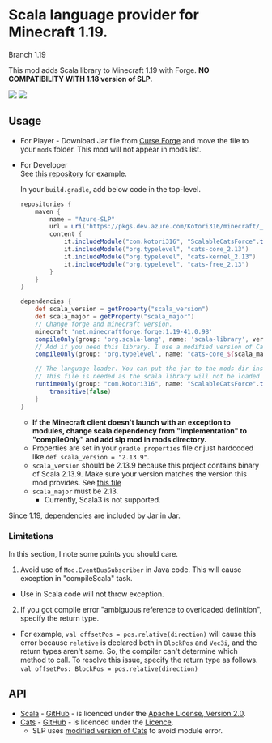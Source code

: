 # Scala language provider for Minecraft 1.19.

Branch 1.19

This mod adds Scala library to Minecraft 1.19 with Forge.
**NO COMPATIBILITY WITH 1.18 version of SLP.**

[![](http://cf.way2muchnoise.eu/versions/scalable-cats-force.svg)][curse_forge]
[![](http://cf.way2muchnoise.eu/full_scalable-cats-force_downloads.svg)][curse_forge]

## Usage

* For Player - Download Jar file from [Curse Forge][curse_forge] and move the file to your `mods` folder. This mod will
  not appear in mods list.

* For Developer  
  See [this repository](https://github.com/Kotori316/SLP-example) for example.

  In your `build.gradle`, add below code in the top-level.

  ```groovy
  repositories {
      maven {
          name = "Azure-SLP"
          url = uri("https://pkgs.dev.azure.com/Kotori316/minecraft/_packaging/mods/maven/v1")
          content {
              it.includeModule("com.kotori316", "ScalableCatsForce".toLowerCase())
              it.includeModule("org.typelevel", "cats-core_2.13")
              it.includeModule("org.typelevel", "cats-kernel_2.13")
              it.includeModule("org.typelevel", "cats-free_2.13")
          }
      }
  }

  dependencies {
      def scala_version = getProperty("scala_version")
      def scala_major = getProperty("scala_major")
      // Change forge and minecraft version.
      minecraft 'net.minecraftforge:forge:1.19-41.0.98'
      compileOnly(group: 'org.scala-lang', name: 'scala-library', version: scala_version)
      // Add if you need this library. I use a modified version of Cats to avoid some module errors.
      compileOnly(group: 'org.typelevel', name: "cats-core_${scala_major}", version: '2.8.4-kotori')

      // The language loader. You can put the jar to the mods dir instead of declaring in `build.gradle`.
      // This file is needed as the scala library will not be loaded in dev environment due to change of classpath by Forge.
      runtimeOnly(group: "com.kotori316", name: "ScalableCatsForce".toLowerCase(), version: "2.13.8-build-8", classifier: "with-library") {
          transitive(false)
      }
  }
  ```

  * **If the Minecraft client doesn't launch with an exception to modules, change scala dependency from "implementation"
    to "compileOnly" and add slp mod in mods directory.**
  * Properties are set in your `gradle.properties` file or just hardcoded like `def scala_version = "2.13.9"`.
  * `scala_version` should be 2.13.9 because this project contains binary of Scala 2.13.9. Make sure your version
    matches the version this mod provides. See [this file](https://github.com/Kotori316/SLP/blob/1.19/gradle.properties)
  * `scala_major` must be 2.13.
    * Currently, Scala3 is not supported.

Since 1.19, dependencies are included by Jar in Jar.

### Limitations

In this section, I note some points you should care.

1. Avoid use of `Mod.EventBusSubscriber` in Java code. This will cause exception in "compileScala" task.

* Use in Scala code will not throw exception.

2. If you got compile error "ambiguous reference to overloaded definition", specify the return type.

* For example, `val offsetPos = pos.relative(direction)` will cause this error because `relative` is declared both
  in `BlockPos` and `Vec3i`, and the return types aren't same. So, the compiler can't determine which method to call.
  To resolve this issue, specify the return type as follows. `val offsetPos: BlockPos = pos.relative(direction)`

## API

* [Scala](https://www.scala-lang.org/) - [GitHub](https://github.com/scala/scala) - is licenced under
  the [Apache License, Version 2.0](https://www.scala-lang.org/license/).
* [Cats](https://typelevel.org/cats/) - [GitHub](https://github.com/typelevel/cats) - is licenced under
  the [Licence](https://github.com/typelevel/cats/blob/master/COPYING).
  * SLP uses [modified version of Cats](https://github.com/Kotori316/cats) to avoid module error.

[curse_forge]: https://www.curseforge.com/minecraft/mc-mods/scalable-cats-force
